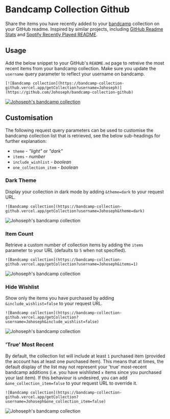 # Bandcamp Collection Github

Share the items you have recently added to your [bandcamp](https://bandcamp.com/) collection on your GitHub readme. Inspired by similar projects, including [GitHub Readme Stats](https://github.com/anuraghazra/github-readme-stats) and [Spotify Recently Played README](https://github.com/JeffreyCA/spotify-recently-played-readme).

## Usage

Add the below snippet to your GitHub's `README.md` page to retreive the most recent items from your bandcamp collection. Make sure you update the `username` query parameter to reflect your username on bandcamp.

```
[![Bandcamp collection](https://bandcamp-collection-github.vercel.app/getCollection?username=Johoseph)](https://github.com/Johoseph/bandcamp-collection-github)
```

[![Johoseph's bandcamp collection](https://bandcamp-collection-github.vercel.app/getCollection?username=Johoseph)](https://github.com/Johoseph/bandcamp-collection-github)

## Customisation

The following request query parameters can be used to customise the bandcamp collection list that is retrieved, see the below sub-headings for further explanation:

- `theme` - _"light"_ or _"dark"_
- `items` - _number_
- `include_wishlist` - _boolean_
- `one_collection_item` - _boolean_

### Dark Theme

Display your collection in dark mode by adding `&theme=dark` to your request URL.

```
![Bandcamp collection](https://bandcamp-collection-github.vercel.app/getCollection?username=Johoseph&theme=dark)
```

![Johoseph's bandcamp collection](https://bandcamp-collection-github.vercel.app/getCollection?username=Johoseph&theme=dark)

### Item Count

Retrieve a custom number of collection items by adding the `items` parameter to your URL (defaults to `5` when not specified).

```
![Bandcamp collection](https://bandcamp-collection-github.vercel.app/getCollection?username=Johoseph&items=1)
```

![Johoseph's bandcamp collection](https://bandcamp-collection-github.vercel.app/getCollection?username=Johoseph&items=1)

### Hide Wishlist

Show only the items you have purchased by adding `&include_wishlist=false` to your request URL.

```
![Bandcamp collection](https://bandcamp-collection-github.vercel.app/getCollection?username=Johoseph&include_wishlist=false)
```

![Johoseph's bandcamp collection](https://bandcamp-collection-github.vercel.app/getCollection?username=Johoseph&include_wishlist=false)

### 'True' Most Recent

By default, the collection list will include at least `1` purchased item (provided the account has at least one purchased item). This means that at times, the default display of the list may not represent your 'true' most-recent bandcamp additions (i.e. you have wishlisted `x` items since you purchased your last item). If this behaviour is undesired, you can add `&one_collection_item=false` to your request URL to override it.

```
![Bandcamp collection](https://bandcamp-collection-github.vercel.app/getCollection?username=Johoseph&one_collection_item=false)
```

![Johoseph's bandcamp collection](https://bandcamp-collection-github.vercel.app/getCollection?username=Johoseph&one_collection_item=false)
